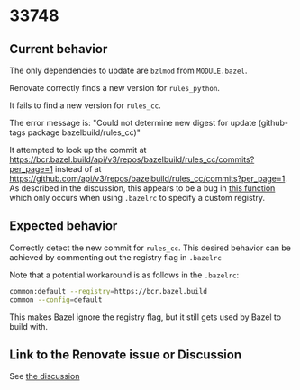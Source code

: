 # 33748

## Current behavior

The only dependencies to update are `bzlmod` from `MODULE.bazel`.

Renovate correctly finds a new version for `rules_python`.

It fails to find a new version for `rules_cc`.

The error message is: "Could not determine new digest for update (github-tags package bazelbuild/rules_cc)"

It attempted to look up the commit at https://bcr.bazel.build/api/v3/repos/bazelbuild/rules_cc/commits?per_page=1 instead of at https://github.com/api/v3/repos/bazelbuild/rules_cc/commits?per_page=1. As described in the discussion, this appears to be a bug in [this function](https://github.com/renovatebot/renovate/blob/91f92c514d71a1a49cba52ea6d9a0a81f9d757e4/lib/modules/datasource/github-tags/index.ts#L38) which only occurs when using `.bazelrc` to specify a custom registry.

## Expected behavior

Correctly detect the new commit for `rules_cc`. This desired behavior can be achieved
by commenting out the registry flag in `.bazelrc`

Note that a potential workaround is as follows in the `.bazelrc`:

```bash
common:default --registry=https://bcr.bazel.build
common --config=default
```

This makes Bazel ignore the registry flag, but it still gets used by Bazel to build with.

## Link to the Renovate issue or Discussion

See [the discussion](https://github.com/renovatebot/renovate/discussions/33748)
